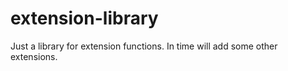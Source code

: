 # extension-library
Just a library for extension functions. In time will add some other extensions.
